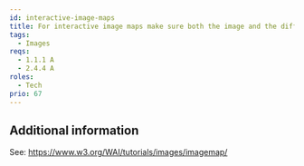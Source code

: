 ```yaml
---
id: interactive-image-maps
title: For interactive image maps make sure both the image and the different area elements have alt texts
tags:
  - Images
reqs:
  - 1.1.1 A
  - 2.4.4 A
roles:
  - Tech
prio: 67
---
```


## Additional information

See: https://www.w3.org/WAI/tutorials/images/imagemap/
